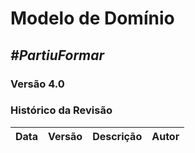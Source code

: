 # **Modelo de Domínio**

##  ***#PartiuFormar***

### **Versão 4.0**

### Histórico da Revisão
Data|Versão|Descrição|Autor
-----|------|---------|-------
